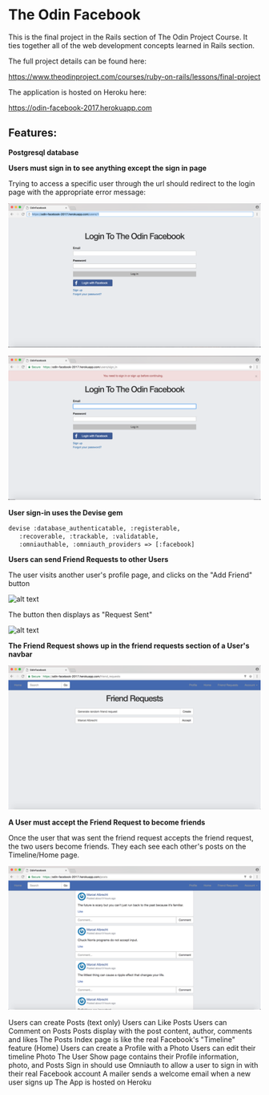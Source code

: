 <h1>The Odin Facebook</h1>

This is the final project in the Rails section of The Odin Project Course. It ties together all of the web development concepts learned in Rails section. 

The full project details can be found here:

https://www.theodinproject.com/courses/ruby-on-rails/lessons/final-project

The application is hosted on Heroku here:

https://odin-facebook-2017.herokuapp.com

<h2>Features:</h2>

<strong>Postgresql database</strong>

<strong>Users must sign in to see anything except the sign in page</strong>

Trying to access a specific user through the url should redirect to the login page with the appropriate error message:

![alt text](https://raw.githubusercontent.com/malbrecht0792/Odin-Facebook/master/app/assets/images/screenshots/sign_in_required_1.png)

![alt text](https://raw.githubusercontent.com/malbrecht0792/Odin-Facebook/master/app/assets/images/screenshots/sign_in_required_2.png)

<strong>User sign-in uses the Devise gem</strong>

<pre><code>devise :database_authenticatable, :registerable,
   :recoverable, :trackable, :validatable, 
   :omniauthable, :omniauth_providers => [:facebook]
</code></pre>

<strong>Users can send Friend Requests to other Users</strong>

The user visits another user's profile page, and clicks on the "Add Friend" button

![alt text](https://raw.githubusercontent.com/malbrecht0792/Odin-Facebook/master/app/assets/images/screenshots/profile_picture_add_friend.png)

The button then displays as "Request Sent"

![alt text](https://raw.githubusercontent.com/malbrecht0792/Odin-Facebook/master/app/assets/images/screenshots/profile_picture_request_sent.png)

<strong>The Friend Request shows up in the friend requests section of a User's navbar</strong>

![alt text](https://raw.githubusercontent.com/malbrecht0792/Odin-Facebook/master/app/assets/images/screenshots/friend_requests.png)

<strong>A User must accept the Friend Request to become friends</strong>

Once the user that was sent the friend request accepts the friend request, the two users become friends. They each see each other's posts on the Timeline/Home page.

![alt text](https://raw.githubusercontent.com/malbrecht0792/Odin-Facebook/master/app/assets/images/screenshots/timeline.png)

Users can create Posts (text only)
Users can Like Posts
Users can Comment on Posts
Posts display with the post content, author, comments and likes
The Posts Index page is like the real Facebook's "Timeline" feature (Home)
Users can create a Profile with a Photo
Users can edit their timeline Photo
The User Show page contains their Profile information, photo, and Posts
Sign in should use Omniauth to allow a user to sign in with their real Facebook account
A mailer sends a welcome email when a new user signs up
The App is hosted on Heroku
